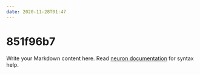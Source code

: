 ```yaml
---
date: 2020-11-28T01:47
---
```


# 851f96b7

Write your Markdown content here. Read [neuron documentation](https://neuron.zettel.page/2011404.html) for syntax help.

